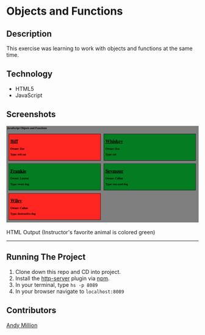 # Objects and Functions

## Description
This exercise was learning to work with objects and functions at the same time.

## Technology
- HTML5
- JavaScript

## Screenshots
![HTML Output](https://raw.githubusercontent.com/amillion3/jsObjectsFunctions/master/screenshots/Screen%20Shot%202018-03-25%20at%205.40.24%20PM.png)

HTML Output (Instructor's favorite animal is colored green)
___
## Running The Project
1. Clone down this repo and CD into project.
2. Install the [http-server](https://www.npmjs.com/package/http-server) plugin via [npm](https://www.npmjs.com/).
3. In your terminal, type `hs -p 8089`
4. In your browser navigate to `localhost:8089`

## Contributors
[Andy Million](https://github.com/amillion3)